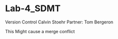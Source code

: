 # Lab-4_SDMT
Version Control
Calvin Stoehr
Partner: Tom Bergeron

This Might cause a merge conflict
